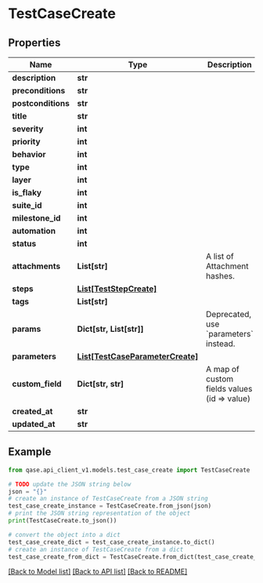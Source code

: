 # TestCaseCreate


## Properties

Name | Type | Description | Notes
------------ | ------------- | ------------- | -------------
**description** | **str** |  | [optional] 
**preconditions** | **str** |  | [optional] 
**postconditions** | **str** |  | [optional] 
**title** | **str** |  | 
**severity** | **int** |  | [optional] 
**priority** | **int** |  | [optional] 
**behavior** | **int** |  | [optional] 
**type** | **int** |  | [optional] 
**layer** | **int** |  | [optional] 
**is_flaky** | **int** |  | [optional] 
**suite_id** | **int** |  | [optional] 
**milestone_id** | **int** |  | [optional] 
**automation** | **int** |  | [optional] 
**status** | **int** |  | [optional] 
**attachments** | **List[str]** | A list of Attachment hashes. | [optional] 
**steps** | [**List[TestStepCreate]**](TestStepCreate.md) |  | [optional] 
**tags** | **List[str]** |  | [optional] 
**params** | **Dict[str, List[str]]** | Deprecated, use &#x60;parameters&#x60; instead. | [optional] 
**parameters** | [**List[TestCaseParameterCreate]**](TestCaseParameterCreate.md) |  | [optional] 
**custom_field** | **Dict[str, str]** | A map of custom fields values (id &#x3D;&gt; value) | [optional] 
**created_at** | **str** |  | [optional] 
**updated_at** | **str** |  | [optional] 

## Example

```python
from qase.api_client_v1.models.test_case_create import TestCaseCreate

# TODO update the JSON string below
json = "{}"
# create an instance of TestCaseCreate from a JSON string
test_case_create_instance = TestCaseCreate.from_json(json)
# print the JSON string representation of the object
print(TestCaseCreate.to_json())

# convert the object into a dict
test_case_create_dict = test_case_create_instance.to_dict()
# create an instance of TestCaseCreate from a dict
test_case_create_from_dict = TestCaseCreate.from_dict(test_case_create_dict)
```
[[Back to Model list]](../README.md#documentation-for-models) [[Back to API list]](../README.md#documentation-for-api-endpoints) [[Back to README]](../README.md)


